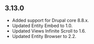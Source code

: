 ## 3.13.0
* Added support for Drupal core 8.8.x.
* Updated Entity Embed to 1.0.
* Updated Views Infinite Scroll to 1.6.
* Updated Entity Browser to 2.2.
